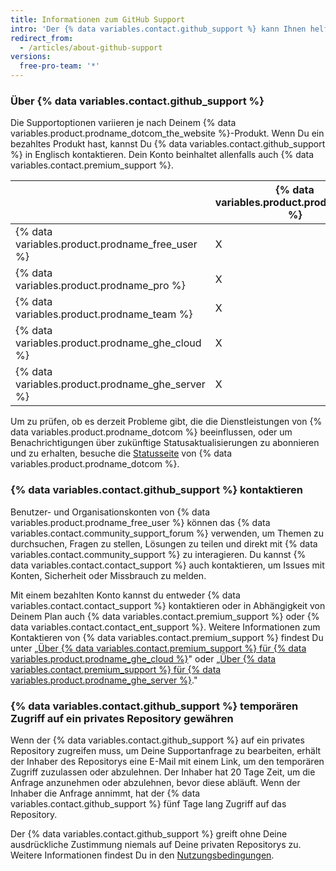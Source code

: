 ```yaml
---
title: Informationen zum GitHub Support
intro: 'Der {% data variables.contact.github_support %} kann Ihnen helfen, Probleme zu beheben, auf die Sie bei der Verwendung von {% data variables.product.prodname_dotcom %} stoßen.'
redirect_from:
  - /articles/about-github-support
versions:
  free-pro-team: '*'
---
```


### Über {% data variables.contact.github_support %}

Die Supportoptionen variieren je nach Deinem {% data variables.product.prodname_dotcom_the_website %}-Produkt. Wenn Du ein bezahltes Produkt hast, kannst Du {% data variables.contact.github_support %} in Englisch kontaktieren. Dein Konto beinhaltet allenfalls auch {% data variables.contact.premium_support %}.

|                                                    | {% data variables.product.prodname_gcf %} | Standard-Support | Premium Support |
| -------------------------------------------------- | ----------------------------------------- | ---------------- | --------------- |
| {% data variables.product.prodname_free_user %}  | X                                         |                  |                 |
| {% data variables.product.prodname_pro %}          | X                                         | X                |                 |
| {% data variables.product.prodname_team %}         | X                                         | X                |                 |
| {% data variables.product.prodname_ghe_cloud %}  | X                                         | X                | X               |
| {% data variables.product.prodname_ghe_server %} | X                                         | X                | X               |

Um zu prüfen, ob es derzeit Probleme gibt, die die Dienstleistungen von {% data variables.product.prodname_dotcom %} beeinflussen, oder um Benachrichtigungen über zukünftige Statusaktualisierungen zu abonnieren und zu erhalten, besuche die [Statusseite](https://www.githubstatus.com/) von {% data variables.product.prodname_dotcom %}.

### {% data variables.contact.github_support %} kontaktieren

Benutzer- und Organisationskonten von {% data variables.product.prodname_free_user %} können das {% data variables.contact.community_support_forum %} verwenden, um Themen zu durchsuchen, Fragen zu stellen, Lösungen zu teilen und direkt mit {% data variables.contact.community_support %} zu interagieren. Du kannst {% data variables.contact.contact_support %} auch kontaktieren, um Issues mit Konten, Sicherheit oder Missbrauch zu melden.

Mit einem bezahlten Konto kannst du entweder {% data variables.contact.contact_support %} kontaktieren oder in Abhängigkeit von Deinem Plan auch {% data variables.contact.premium_support %} oder {% data variables.contact.contact_ent_support %}. Weitere Informationen zum Kontaktieren von {% data variables.contact.premium_support %} findest Du unter „[Über {% data variables.contact.premium_support %} für {% data variables.product.prodname_ghe_cloud %}](/articles/about-github-premium-support-for-github-enterprise-cloud)" oder „[Über {% data variables.contact.premium_support %} für {% data variables.product.prodname_ghe_server %}](/enterprise/admin/enterprise-support/about-github-premium-support-for-github-enterprise)."

### {% data variables.contact.github_support %} temporären Zugriff auf ein privates Repository gewähren

Wenn der {% data variables.contact.github_support %} auf ein privates Repository zugreifen muss, um Deine Supportanfrage zu bearbeiten, erhält der Inhaber des Repositorys eine E-Mail mit einem Link, um den temporären Zugriff zuzulassen oder abzulehnen. Der Inhaber hat 20 Tage Zeit, um die Anfrage anzunehmen oder abzulehnen, bevor diese abläuft. Wenn der Inhaber die Anfrage annimmt, hat der {% data variables.contact.github_support %} fünf Tage lang Zugriff auf das Repository.

Der {% data variables.contact.github_support %} greift ohne Deine ausdrückliche Zustimmung niemals auf Deine privaten Repositorys zu. Weitere Informationen findest Du in den [Nutzungsbedingungen](/articles/github-terms-of-service#3-access).

